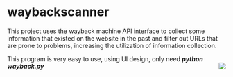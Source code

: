 # waybackscanner
This project uses the wayback machine API interface to collect some information that existed on the website in the past and filter out URLs that are prone to problems, increasing the utilization of information collection.

This program is very easy to use, using UI design, only need
***python wayback.py***
<img align='right' src="../image/1743573361796.jpg" >
